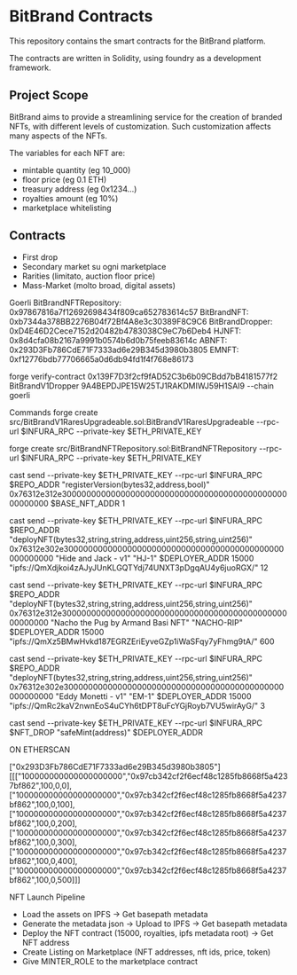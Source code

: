 # BitBrand Contracts
This repository contains the smart contracts for the BitBrand platform.

The contracts are written in Solidity, using foundry as a development framework.

## Project Scope

BitBrand aims to provide a streamlining service for the creation of branded NFTs, with different levels of customization.
Such customization affects many aspects of the NFTs.

The variables for each NFT are:
- mintable quantity (eg 10_000)
- floor price (eg 0.1 ETH)
- treasury address (eg 0x1234...)
- royalties amount (eg 10%)
- marketplace whitelisting

## Contracts

- First drop
- Secondary market su ogni marketplace
- Rarities (limitato, auction floor price)
- Mass-Market (molto broad, digital assets)

Goerli
BitBrandNFTRepository: 0x97867816a7f12692698434f809ca652783614c57
BitBrandNFT: 0xb7344a378BB2276B04f72Bf4A8e3c30389F8C9C6
BitBrandDropper: 0xD4E46D2Cece7152d20482b4783038C9eC7b6Deb4
HJNFT: 0x8d4cfa08b2167a9991b0574b6d0b75feeb83614c
ABNFT: 0x293D3Fb786CdE71F7333ad6e29B345d3980b3805
EMNFT: 0xf12776bdb77706665a0d6db94fd1f4f768e86173

forge verify-contract 0x139F7D3f2cf9fAD52C3b6b09CBdd7bB4181577f2 BitBrandV1Dropper 9A4BEPDJPE15W25TJ1RAKDMIWJ59H1SAI9 --chain goerli

Commands
forge create src/BitBrandV1RaresUpgradeable.sol:BitBrandV1RaresUpgradeable --rpc-url $INFURA_RPC --private-key $ETH_PRIVATE_KEY

forge create src/BitBrandNFTRepository.sol:BitBrandNFTRepository --rpc-url $INFURA_RPC --private-key $ETH_PRIVATE_KEY

cast send --private-key $ETH_PRIVATE_KEY --rpc-url $INFURA_RPC $REPO_ADDR "registerVersion(bytes32,address,bool)" 0x76312e312e300000000000000000000000000000000000000000000000000000 $BASE_NFT_ADDR 1

cast send --private-key $ETH_PRIVATE_KEY --rpc-url $INFURA_RPC $REPO_ADDR "deployNFT(bytes32,string,string,address,uint256,string,uint256)" 0x76312e302e300000000000000000000000000000000000000000000000000000 "Hide and Jack - v1" "HJ-1" $DEPLOYER_ADDR 15000 "ipfs://QmXdjkoi4zAJyJUnKLGQTYdj74UNXT3pDgqAU4y6juoRGX/" 12

cast send --private-key $ETH_PRIVATE_KEY --rpc-url $INFURA_RPC $REPO_ADDR "deployNFT(bytes32,string,string,address,uint256,string,uint256)" 0x76312e312e300000000000000000000000000000000000000000000000000000 "Nacho the Pug by Armand Basi NFT" "NACHO-RIP" $DEPLOYER_ADDR 15000 "ipfs://QmXz5BMwHvkd187EGRZEriEyveGZp1iWaSFqy7yFhmg9tA/" 600

cast send --private-key $ETH_PRIVATE_KEY --rpc-url $INFURA_RPC $REPO_ADDR "deployNFT(bytes32,string,string,address,uint256,string,uint256)" 0x76312e302e300000000000000000000000000000000000000000000000000000 "Eddy Monetti - v1" "EM-1" $DEPLOYER_ADDR 15000 "ipfs://QmRc2kaV2nwnEoS4uCYh6tDPT8uFcYGjRoyb7VU5wirAyG/" 3

cast send --private-key $ETH_PRIVATE_KEY --rpc-url $INFURA_RPC $NFT_DROP "safeMint(address)" $DEPLOYER_ADDR


ON ETHERSCAN

["0x293D3Fb786CdE71F7333ad6e29B345d3980b3805"]
[[["100000000000000000000","0x97cb342cf2f6ecf48c1285fb8668f5a4237bf862",100,0,0],["100000000000000000000","0x97cb342cf2f6ecf48c1285fb8668f5a4237bf862",100,0,100],["100000000000000000000","0x97cb342cf2f6ecf48c1285fb8668f5a4237bf862",100,0,200],["100000000000000000000","0x97cb342cf2f6ecf48c1285fb8668f5a4237bf862",100,0,300],["100000000000000000000","0x97cb342cf2f6ecf48c1285fb8668f5a4237bf862",100,0,400],["100000000000000000000","0x97cb342cf2f6ecf48c1285fb8668f5a4237bf862",100,0,500]]]


NFT Launch Pipeline
- Load the assets on IPFS -> Get basepath metadata
- Generate the metadata json -> Upload to IPFS -> Get basepath metadata
- Deploy the NFT contract (15000, royalties, ipfs metadata root) -> Get NFT address
- Create Listing on Marketplace (NFT addresses, nft ids, price, token)
- Give MINTER_ROLE to the marketplace contract